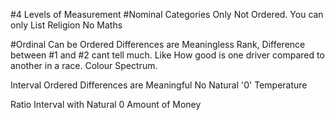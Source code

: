 #4 Levels of Measurement
#Nominal
Categories Only
Not Ordered.
You can only List
Religion
No Maths

#Ordinal
Can be Ordered
Differences are Meaningless
Rank, Difference between #1 and #2 cant tell much. 
Like How good is one driver compared to another in a race.
Colour Spectrum.

Interval
Ordered
Differences are Meaningful
No Natural '0'
Temperature

Ratio
Interval with Natural 0
Amount of Money
